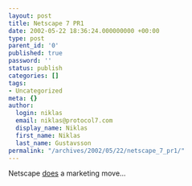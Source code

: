```yaml
---
layout: post
title: Netscape 7 PR1
date: 2002-05-22 18:36:24.000000000 +00:00
type: post
parent_id: '0'
published: true
password: ''
status: publish
categories: []
tags:
- Uncategorized
meta: {}
author:
  login: niklas
  email: niklas@protocol7.com
  display_name: Niklas
  first_name: Niklas
  last_name: Gustavsson
permalink: "/archives/2002/05/22/netscape_7_pr1/"
---
```

Netscape [does](http://channels.netscape.com/ns/browsers/7/learnmore.jsp) a marketing move...

